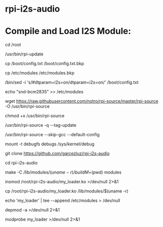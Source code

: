 # rpi-i2s-audio

# Compile and Load I2S Module:

cd /root

/usr/bin/rpi-update

cp /boot/config.txt /boot/config.txt.bkp

cp /etc/modules /etc/modules.bkp

/bin/sed -i 's/#dtparam=i2s=on/dtparam=i2s=on/' /boot/config.txt

echo "snd-bcm2835" >> /etc/modules

wget https://raw.githubusercontent.com/notro/rpi-source/master/rpi-source -O /usr/bin/rpi-source

chmod +x /usr/bin/rpi-source

/usr/bin/rpi-source -q --tag-update

/usr/bin/rpi-source --skip-gcc --default-config

mount -t debugfs debugs /sys/kernel/debug

git clone https://github.com/garcezluz/rpi-i2s-audio

cd rpi-i2s-audio

make -C /lib/modules/$(uname -r )/build M=$(pwd) modules

insmod /root/rpi-i2s-audio/my_loader.ko >/dev/null 2>&1

cp /root/rpi-i2s-audio/my_loader.ko /lib/modules/$(uname -r)

echo 'my_loader' | tee --append /etc/modules > /dev/null

depmod -a >/dev/null 2>&1

modprobe my_loader >/dev/null 2>&1


